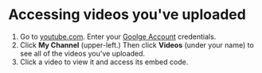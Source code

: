 # Accessing videos you've uploaded

1. Go to [youtube.com](https://www.youtube.com/). Enter your [Goolge Account](/creating-a-google-account.md) credentials. 
2. Click **My Channel** \(upper-left.\) Then click **Videos** \(under your name\) to see all of the videos you've uploaded.
3. Click a video to view it and access its embed code.



